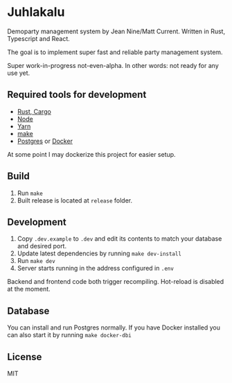 # Juhlakalu

Demoparty management system by Jean Nine/Matt Current. Written in Rust, Typescript and React.

The goal is to implement super fast and reliable party management system.

Super work-in-progress not-even-alpha. In other words: not ready for any use yet.

## Required tools for development

- [Rust, Cargo](https://rustup.rs/)
- [Node](https://nodejs.org/en/)
- [Yarn](https://yarnpkg.com/)
- [make](https://www.gnu.org/software/make/)
- [Postgres](https://www.postgresql.org/) or [Docker](https://www.docker.com/)

At some point I may dockerize this project for easier setup.

## Build

1. Run `make`
2. Built release is located at `release` folder.

## Development

1. Copy `.dev.example` to `.dev` and edit its contents to match your database and desired port.
2. Update latest dependencies by running `make dev-install`
3. Run `make dev`
4. Server starts running in the address configured in `.env`

Backend and frontend code both trigger recompiling. Hot-reload is disabled at the moment.

## Database

You can install and run Postgres normally. If you have Docker installed you can also start it by running `make docker-dbi`

## License

MIT
